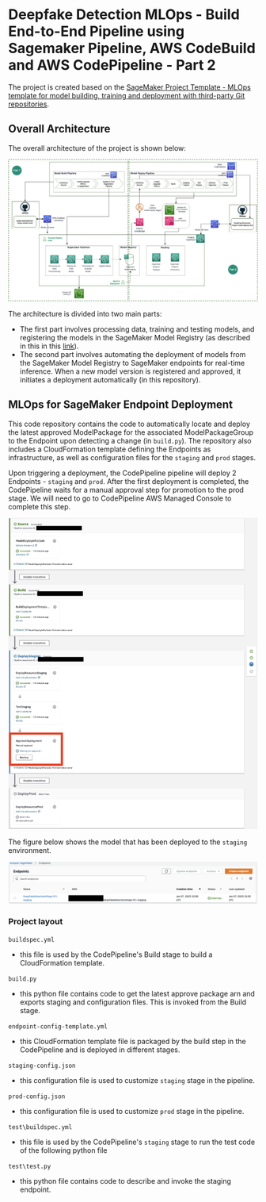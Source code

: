 # Deepfake Detection MLOps - Build End-to-End Pipeline using Sagemaker Pipeline, AWS CodeBuild and AWS CodePipeline - Part 2

The project is created based on the [SageMaker Project Template - MLOps template for model building, training and deployment with third-party Git repositories](https://docs.aws.amazon.com/sagemaker/latest/dg/sagemaker-projects-templates-sm.html#sagemaker-projects-templates-git-code-pipeline).

## Overall Architecture

The overall architecture of the project is shown below:

![Overall Archiecture](./img/deepfake-mlops-architecture.jpg)

The architecture is divided into two main parts:

* The first part involves processing data, training and testing models, and registering the models in the SageMaker Model Registry (as described in this in this [link](https://github.com/naram92/DeepFakeDetection-mlops-model-building)).
* The second part involves automating the deployment of models from the SageMaker Model Registry to SageMaker endpoints for real-time inference. When a new model version is registered and approved, it initiates a deployment automatically (in this repository).

## MLOps for SageMaker Endpoint Deployment

This code repository contains the code to automatically locate and deploy the latest approved ModelPackage for the associated ModelPackageGroup to the Endpoint upon detecting a change (in `build.py`). The repository also includes a CloudFormation template defining the Endpoints as infrastructure, as well as configuration files for the `staging` and `prod` stages.

Upon triggering a deployment, the CodePipeline pipeline will deploy 2 Endpoints - `staging` and `prod`. After the first deployment is completed, the CodePipeline waits for a manual approval step for promotion to the prod stage. We will need to go to CodePipeline AWS Managed Console to complete this step.

![CodePipeline Deploy](./img/codepipeline-deploy-screenshot.jpg)

The figure below shows the model that has been deployed to the `staging` environment.

![Staging endpoint](./img/staging-endpoint-screenshot.png)

### Project layout

`buildspec.yml`
 - this file is used by the CodePipeline's Build stage to build a CloudFormation template.

`build.py`
 - this python file contains code to get the latest approve package arn and exports staging and configuration files. This is invoked from the Build stage.

`endpoint-config-template.yml`
 - this CloudFormation template file is packaged by the build step in the CodePipeline and is deployed in different stages.

`staging-config.json`
 - this configuration file is used to customize `staging` stage in the pipeline. 

`prod-config.json`
 - this configuration file is used to customize `prod` stage in the pipeline.

`test\buildspec.yml`
  - this file is used by the CodePipeline's `staging` stage to run the test code of the following python file

`test\test.py`
  - this python file contains code to describe and invoke the staging endpoint. 







